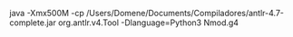 java -Xmx500M -cp /Users/Domene/Documents/Compiladores/antlr-4.7-complete.jar org.antlr.v4.Tool -Dlanguage=Python3 Nmod.g4
